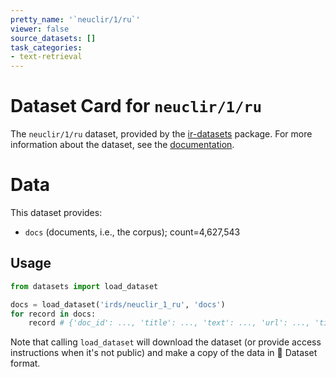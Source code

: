 ```yaml
---
pretty_name: '`neuclir/1/ru`'
viewer: false
source_datasets: []
task_categories:
- text-retrieval
---
```


# Dataset Card for `neuclir/1/ru`

The `neuclir/1/ru` dataset, provided by the [ir-datasets](https://ir-datasets.com/) package.
For more information about the dataset, see the [documentation](https://ir-datasets.com/neuclir#neuclir/1/ru).

# Data

This dataset provides:
 - `docs` (documents, i.e., the corpus); count=4,627,543


## Usage

```python
from datasets import load_dataset

docs = load_dataset('irds/neuclir_1_ru', 'docs')
for record in docs:
    record # {'doc_id': ..., 'title': ..., 'text': ..., 'url': ..., 'time': ..., 'cc_file': ...}

```

Note that calling `load_dataset` will download the dataset (or provide access instructions when it's not public) and make a copy of the
data in 🤗 Dataset format.
